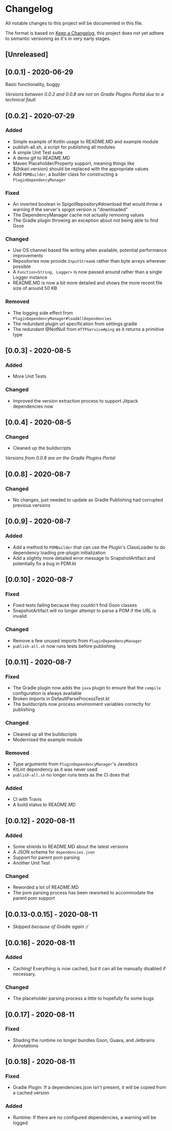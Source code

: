 # Changelog
All notable changes to this project will be documented in this file.

The format is based on [Keep a Changelog](https://keepachangelog.com/en/1.0.0/),
this project does not yet adhere to semantic versioning as it's in very early stages. 


## [Unreleased]

## [0.0.1] - 2020-06-29
Basic functionality, buggy

*Versions between 0.0.2 and 0.0.8 are not on Gradle Plugins Portal due to a technical fault*
## [0.0.2] - 2020-07-29
### Added
- Simple example of Kotlin usage to README.MD and example module
- publish-all.sh, a script for publishing all modules
- A simple Unit Test suite
- A demo gif to README.MD
- Maven Placeholder/Property support, meaning things like ${hikari.version} should be replaced with the appropriate values
- Add `PDMBuilder`, a builder class for constructing a `PluginDependencyManager`
### Fixed
- An inverted boolean in SpigotRepository#download that would throw a warning if the server's spigot version is "downloaded"
- The DependencyManager cache not actually removing values
- The Gradle plugin throwing an exception about not being able to find Gson
### Changed
- Use OS channel based file writing when available, potential performance improvements
- Repositories now provide `InputStream`s rather than byte arrays wherever possible
- A `Function<String, Logger>` is now passed around rather than a single Logger instance
- README.MD is now a bit more detailed and shows the more recent file size of around 50 KB
### Removed
 - The logging side effect from `PluginDependencyManager#loadAllDependencies`
 - The redundant plugin url specification from settings.gradle
 - The redundant @NotNull from `HTTPService#ping` as it returns a primitive type
 
 ## [0.0.3] - 2020-08-5
 ### Added
 - More Unit Tests
 ### Changed
 - Improved the version extraction process to support Jitpack dependencies now
 
## [0.0.4] - 2020-08-5
### Changed
  - Cleaned up the buildscripts

*Versions from 0.0.8 are on the Gradle Plugins Portal*
## [0.0.8] - 2020-08-7
### Changed
  - No changes, just needed to update as Gradle Publishing had corrupted previous versions

## [0.0.9] - 2020-08-7
### Added
  - Add a method to `PDMBuilder` that can use the Plugin's ClassLoader to do dependency loading pre-plugin initialization
  - Add a slightly more detailed error message to SnapshotArtifact and potentially fix a bug in PDM.kt
  

## [0.0.10] - 2020-08-7
### Fixed
  - Fixed tests failing because they couldn't find Gson classes
  - SnapshotArtifact will no longer attempt to parse a POM if the URL is invalid
### Changed
  - Remove a few unused imports from `PluginDependencyManager`
  - `publish-all.sh` now runs tests before publishing
  
## [0.0.11] - 2020-08-7
### Fixed
 - The Gradle plugin now adds the `java` plugin to ensure that the `compile` configuration is always available
 - Broken imports in DefaultParseProcessTest.kt
 - The buildscripts now process environment variables correctly for publishing
### Changed
 - Cleaned up all the buildscripts
 - Modernised the example module
### Removed
 - Type arguments from `PluginDependencyManager`'s Javadocs
 - KtLint dependency as it was never used
 - `publish-all.sh` no longer runs tests as the CI does that
### Added
 - CI with Travis
 - A build status to README.MD

## [0.0.12] - 2020-08-11
### Added
 - Some shields to README.MD about the latest versions
 - A JSON schema for `dependencies.json`
 - Support for parent pom parsing
 - Another Unit Test
### Changed
 - Reworded a lot of README.MD
 - The pom parsing process has been reworked to accommodate the parent pom support
 
## [0.0.13-0.0.15] - 2020-08-11
 - *Skipped because of Gradle again :/*

## [0.0.16] - 2020-08-11
### Added
  - Caching! Everything is now cached, but it can all be manually disabled if necessary.
### Changed
  - The placeholder parsing process a little to hopefully fix some bugs
 
## [0.0.17] - 2020-08-11
### Fixed
  - Shading the runtime no longer bundles Gson, Guava, and Jetbrains Annotations
  
## [0.0.18] - 2020-08-11
### Fixed
   - Gradle Plugin: If a dependencies.json isn't present, it will be copied from a cached version
### Added
   - Runtime: If there are no configured dependencies, a warning will be logged 
